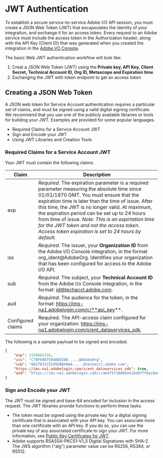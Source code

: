 
# JWT Authentication

To establish a secure service-to-service Adobe I/O API session, you must create a JSON Web Token (JWT) that encapsulates the identity of your integration, and exchange it for an access token. Every request to an Adobe service must include the access token in the Authorization header, along with the API Key (Client ID) that was generated when you created the integration in the [Adobe I/O Console](https://console.adobe.io/).


The basic Web JWT authentication workflow will look like:
1. Creat a JSON Web Token (JWT) using the **Private key, API Key, Client Secret, Technical Account ID, Org ID, Metascope and Expiration time**
2. Exchanging the JWT with token endpoint to get an access token

## Creating a JSON Web Token

A JSON web token for Service Account authentication requires a particular set of claims, and must be signed using a valid digital signing certificate. We recommend that you use one of the publicly available libraries or tools for building your JWT. Examples are provided for some popular languages.

- Required Claims for a Service Account JWT
- Sign and Encode your JWT
- Using JWT Libraries and Creation Tools

### Required Claims for a Service Account JWT
Your JWT must contain the following claims:

Claim |	Description
---- | ----
exp |	*Required*. The expiration parameter is a required parameter measuring the absolute time since 01/01/1970 GMT. You must ensure that the expiration time is later than the time of issue. After this time, the JWT is no longer valid. At maximum, the expiration period can be set up to 24 hours from time of issue. *Note: This is an expirtation time for the JWT token and not the access token. Access token expiration is set to 24 hours by default.*
iss |	*Required*. The issuer, your **Organization ID** from the Adobe I/O Console integration, in the format org_ident@AdobeOrg. Identifies your organization that has been configured for access to the Adobe I/O API. 
sub |	*Required*. The subject, your **Technical Account ID** from the Adobe I/o Console integration,  in the format: id@techacct.adobe.com.
aud |	*Required*. The audience for the token, in the format: https://ims-na1.adobelogin.com/c/**api_key**.
Configured claims | Required. The API-access claim configured for your organization: https://ims-na1.adobelogin.com/s/ent_dataservices_sdk.

The following is a sample payload to be signed and encoded.

```json
{
    "exp": 1550001438,
    "iss": "C74F69D7594880280.....@AdobeOrg",
    "sub": "6657031C5C095BB40A4.....@techacct.adobe.com",
    "https://ims-na1.adobelogin.com/s/ent_dataservices_sdk": true,
    "aud": "https://ims-na1.adobelogin.com/c/a64f5f10849a410a97ffdac8ae1....."
}
```

### Sign and Encode your JWT
The JWT must be signed and base-64 encoded for inclusion in the access request. The JWT libraries provide functions to perform these tasks.

- The token must be signed using the private key for a digital signing certificate that is associated with your API key. You can associate more than one certificate with an API key. If you do so, you can use the private key of any associated certificate to sign your JWT. For more information, see [Public Key Certificates for JWT](AdobeDocs/adobeio-auth/stage/AuthenticationOverview/ServiceAccountIntegration.md).
- Adobe supports RSASSA-PKCS1-V1_5 Digital Signatures with SHA-2. The JWS algorithm ("alg") parameter value can be RS256, RS384, or RS512.

